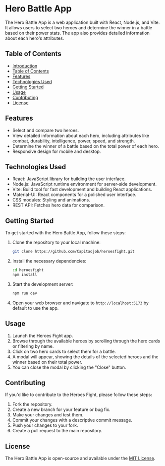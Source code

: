 # Hero Battle App

The Hero Battle App is a web application built with React, Node.js, and Vite. It allows users to select two heroes and determine the winner in a battle based on their power stats. The app also provides detailed information about each hero's attributes.

## Table of Contents

- [Introduction](#hero-battle-app)
- [Table of Contents](#table-of-contents)
- [Features](#features)
- [Technologies Used](#technologies-used)
- [Getting Started](#getting-started)
- [Usage](#usage)
- [Contributing](#contributing)
- [License](#license)

## Features

- Select and compare two heroes.
- View detailed information about each hero, including attributes like combat, durability, intelligence, power, speed, and strength.
- Determine the winner of a battle based on the total power of each hero.
- Responsive design for mobile and desktop.

## Technologies Used

- React: JavaScript library for building the user interface.
- Node.js: JavaScript runtime environment for server-side development.
- Vite: Build tool for fast development and building React applications.
- Material-UI: React components for a polished user interface.
- CSS modules: Styling and animations.
- REST API: Fetches hero data for comparison.

## Getting Started

To get started with the Hero Battle App, follow these steps:

1. Clone the repository to your local machine:

   ```bash
   git clone https://github.com/Capitaojob/heroesfight.git
   ```

2. Install the necessary dependencies:

   ```bash
   cd heroesfight
   npm install
   ```

3. Start the development server:

   ```bash
   npm run dev
   ```

4. Open your web browser and navigate to `http://localhost:5173` by default to use the app.

## Usage

1. Launch the Heroes Fight app.
2. Browse through the available heroes by scrolling through the hero cards or filtering by name.
3. Click on two hero cards to select them for a battle.
4. A modal will appear, showing the details of the selected heroes and the winner based on their total power.
5. You can close the modal by clicking the "Close" button.

## Contributing

If you'd like to contribute to the Heroes Fight, please follow these steps:

1. Fork the repository.
2. Create a new branch for your feature or bug fix.
3. Make your changes and test them.
4. Commit your changes with a descriptive commit message.
5. Push your changes to your fork.
6. Create a pull request to the main repository.

## License

The Hero Battle App is open-source and available under the [MIT License](LICENSE).
